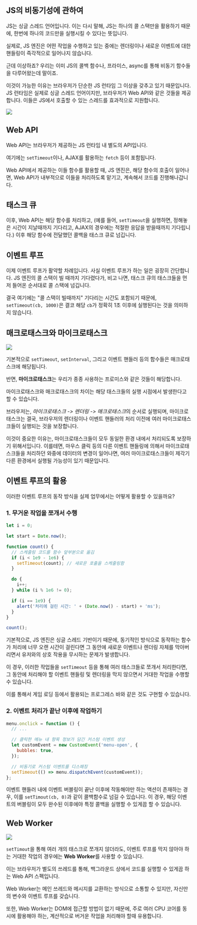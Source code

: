 ## JS의 비동기성에 관하여

JS는 싱글 스레드 언어입니다. 이는 다시 말해, JS는 하나의 콜 스택만을 활용하기 때문에, 한번에 하나의 코드만을 실행시킬 수 있다는 뜻입니다.

실제로, JS 엔진은 어떤 작업을 수행하고 있는 중에는 렌더링이나 새로운 이벤트에 대한 핸들링이 즉각적으로 일어나지 않습니다.

근데 이상하죠? 우리는 이미 JS의 콜백 함수나, 프라미스, async를 통해 비동기 함수들을 다루어왔는데 말이죠.

이것이 가능한 이유는 브라우저가 단순한 JS 런타임 그 이상을 갖추고 있기 때문입니다. JS 런타임은 실제로 싱글 스레드 언어이지만, 브라우저가 Web API와 같은 것들을 제공합니다. 이들은 JS에서 호출할 수 있는 스레드를 효과적으로 지원합니다.

<img src="https://img1.daumcdn.net/thumb/R1280x0/?scode=mtistory2&fname=https%3A%2F%2Fblog.kakaocdn.net%2Fdn%2FbfbD9D%2Fbtqw7vo9Ptt%2FkCkBhgG920sxKfg3NZsLN0%2Fimg.png" />

## Web API

Web API는 브라우저가 제공하는 JS 런타임 내 별도의 API입니다.

여기에는 `setTimeout`이나, AJAX를 활용하는 `fetch` 등이 포함됩니다.

Web API에서 제공하는 이들 함수를 활용할 때, JS 엔진은, 해당 함수의 호출이 일어나면, Web API가 내부적으로 이들을 처리하도록 맡기고, 계속해서 코드를 진행해나갑니다.

## 태스크 큐

이후, Web API는 해당 함수를 처리하고, (예를 들어, `setTimeout`을 실행하면, 정해놓은 시간이 지날때까지 기다리고, AJAX의 경우에는 적절한 응답을 받을때까지 기다립니다.) 이후 해당 함수에 전달했던 콜백을 태스크 큐로 넘깁니다.

## 이벤트 루프

이제 이벤트 루프가 활약할 차례입니다. 사실 이벤트 루프가 하는 일은 굉장히 간단합니다. JS 엔진의 콜 스택이 빌 때까지 기다렸다가, 비고 나면, 태스크 큐의 태스크들을 먼저 들어온 순서대로 콜 스택에 넘깁니다.

결국 여기에는 "콜 스택이 빌때까지" 기다리는 시간도 포함되기 때문에, `setTimeout(cb, 1000)`은 결코 해당 `cb`가 정확히 1초 이후에 실행된다는 것을 의미하지 않습니다.

## 매크로태스크와 마이크로태스크

<img src="https://media.vlpt.us/images/dami/post/8e5c1b68-101c-4fff-8090-7024ff2730c0/%E1%84%86%E1%85%A1%E1%84%8B%E1%85%B5%E1%84%8F%E1%85%B3%E1%84%85%E1%85%A9%E1%84%90%E1%85%A2%E1%84%89%E1%85%B3%E1%84%8F%E1%85%B3.gif" />

기본적으로 `setTimeout`, `setInterval`, 그리고 이벤트 핸들러 등의 함수들은 매크로태스크에 해당됩니다.

반면, **마이크로태스크**는 우리가 종종 사용하는 프로미스와 같은 것들이 해당합니다.

마이크로태스크와 매크로태스크의 차이는 해당 태스크들의 실행 시점에서 발생한다고 할 수 있습니다.

브라우저는, *마이크로태스크 -> 렌더링 -> 매크로태스크*의 순서로 실행되며, 마이크로태스크는 결국, 브라우저의 렌더링이나 이벤트 핸들러의 처리 이전에 여러 마이크로태스크들이 실행되는 것을 보장합니다.

이것이 중요한 이유는, 마이크로태스크들이 모두 동일한 환경 내에서 처리되도록 보장하기 위해서입니다. 이를테면, 마우스 클릭 등의 다른 이벤트 핸들링에 의해서 마이크로태스크들을 처리하던 와중에 데이터의 변경이 일어나면, 여러 마이크로태스크들이 제각기 다른 환경에서 실행될 가능성이 있기 때문입니다.

## 이벤트 루프의 활용

이러한 이벤트 루프의 동작 방식을 실제 업무에서는 어떻게 활용할 수 있을까요?

### 1. 무거운 작업을 쪼개서 수행

```js
let i = 0;

let start = Date.now();

function count() {
  // 스케줄링 코드를 함수 앞부분으로 옮김
  if (i < 1e9 - 1e6) {
    setTimeout(count); // 새로운 호출을 스케줄링함
  }

  do {
    i++;
  } while (i % 1e6 != 0);

  if (i == 1e9) {
    alert('처리에 걸린 시간: ' + (Date.now() - start) + 'ms');
  }
}

count();
```

기본적으로, JS 엔진은 싱글 스레드 기반이기 때문에, 동기적인 방식으로 동작하는 함수가 처리에 너무 오랜 시간이 걸린다면 그 동안에 새로운 이벤트나 렌더링 자체를 막아버리면서 유저와의 상호 작용을 무시하는 문제가 발생합니다.

이 경우, 이러한 작업들을 `setTimeout` 등을 통해 여러 태스크들로 쪼개서 처리한다면, 그 동안에 처리해야 할 이벤트 핸들링 및 렌더링을 막지 않으면서 거대한 작업을 수행할 수 있습니다.

이를 통해서 게임 로딩 등에서 활용되는 프로그레스 바와 같은 것도 구현할 수 있습니다.

### 2. 이벤트 처리가 끝난 이후에 작업하기

```js
menu.onclick = function () {
  // ...

  // 클릭한 메뉴 내 항목 정보가 담긴 커스텀 이벤트 생성
  let customEvent = new CustomEvent('menu-open', {
    bubbles: true,
  });

  // 비동기로 커스텀 이벤트를 디스패칭
  setTimeout(() => menu.dispatchEvent(customEvent));
};
```

이벤트 핸들러 내에 이벤트 버블링이 끝난 이후에 작동해야만 하는 액션이 존재하는 경우, 이를 `setTimout(cb, 0)`과 같이 콜백함수로 넘길 수 있습니다. 이 경우, 해당 이벤트의 버블링이 모두 완수된 이후에야 특정 콜백을 실행할 수 있게끔 할 수 있습니다.

## Web Worker

<img src="https://assets.hongkiat.com/uploads/web-workers-javascript-api/web-workers.jpg" />

`setTimout`을 통해 여러 개의 태스크로 쪼개지 않더라도, 이벤트 루프를 막지 않아야 하는 거대한 작업의 경우에는 **Web Worker**를 사용할 수 있습니다.

이는 브라우저가 별도의 쓰레드를 통해, 백그라운드 상에서 코드를 실행할 수 있게끔 하는 Web API 스펙입니다.

Web Worker는 메인 쓰레드와 메시지를 교환하는 방식으로 소통할 수 있지만, 자신만의 변수와 이벤트 루프를 갖습니다.

또한, Web Worker는 DOM에 접근할 방법이 없기 때문에, 주로 여러 CPU 코어를 동시에 활용해야 하는, 계산적으로 버거운 작업을 처리해야 할때 유용합니다.
